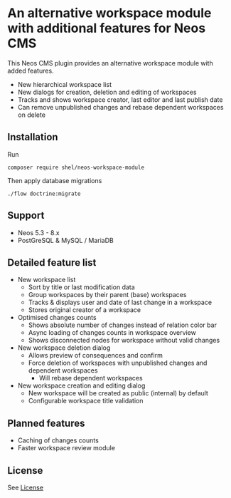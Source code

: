 # An alternative workspace module with additional features for Neos CMS

This Neos CMS plugin provides an alternative workspace module with added features.

* New hierarchical workspace list
* New dialogs for creation, deletion and editing of workspaces
* Tracks and shows workspace creator, last editor and last publish date
* Can remove unpublished changes and rebase dependent workspaces on delete

## Installation

Run

```console
composer require shel/neos-workspace-module
```

Then apply database migrations

```console
./flow doctrine:migrate
```

## Support

* Neos 5.3 - 8.x
* PostGreSQL & MySQL / MariaDB
                                
## Detailed feature list
                           
* New workspace list
  * Sort by title or last modification data
  * Group workspaces by their parent (base) workspaces
  * Tracks & displays user and date of last change in a workspace
  * Stores original creator of a workspace
* Optimised changes counts
  * Shows absolute number of changes instead of relation color bar
  * Async loading of changes counts in workspace overview
  * Shows disconnected nodes for workspace without valid changes
* New workspace deletion dialog
  * Allows preview of consequences and confirm
  * Force deletion of workspaces with unpublished changes and dependent workspaces
    * Will rebase dependent workspaces
* New workspace creation and editing dialog
  * New workspace will be created as public (internal) by default
  * Configurable workspace title validation

## Planned features

* Caching of changes counts
* Faster workspace review module

## License

See [License](LICENSE.txt)
